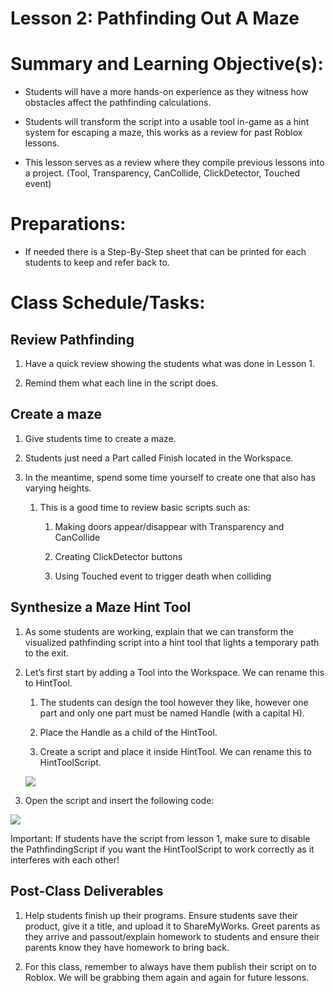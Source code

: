 
# Lesson 2: Pathfinding Out A Maze





# Summary and Learning Objective(s):

-   Students will have a more hands-on experience as they witness how obstacles affect the pathfinding calculations.

-   Students will transform the script into a usable tool in-game as a hint system for escaping a maze, this works as a review for past Roblox lessons.

-   This lesson serves as a review where they compile previous lessons into a project. (Tool, Transparency, CanCollide, ClickDetector, Touched event)


# Preparations:

-   If needed there is a Step-By-Step sheet that can be printed for each students to keep and refer back to.


# Class Schedule/Tasks:

## Review Pathfinding

1.  Have a quick review showing the students what was done in Lesson 1.

2.  Remind them what each line in the script does.


## Create a maze

1.  Give students time to create a maze.

2.  Students just need a Part called Finish located in the Workspace.

3.  In the meantime, spend some time yourself to create one that also has varying heights.

    1.  This is a good time to review basic scripts such as:

        1.  Making doors appear/disappear with Transparency and CanCollide

        2.  Creating ClickDetector buttons

        3.  Using Touched event to trigger death when colliding


## Synthesize a Maze Hint Tool

1.  As some students are working, explain that we can transform the visualized pathfinding script into a hint tool that lights a temporary path to the exit.

2.  Let’s first start by adding a Tool into the Workspace. We can rename this to HintTool.

    1.  The students can design the tool however they like, however one part and only one part must be named Handle (with a capital H).

    2.  Place the Handle as a child of the HintTool.

    3.  Create a script and place it inside HintTool. We can rename this to HintToolScript.

    ![](https://lh4.googleusercontent.com/C5PT748U8ynspKukcjY5i9A-0HeYxs0ARSZ-WgK5OiVs734ObwO3TTWatalKx5zlS0T5UhqrwkbrTqz0QMRUafdA9_sPlSWDUPW3Qdu_6brYQurHvz4Li_HDu7tJD_DmEmo2ky9M)

3.  Open the script and insert the following code:


![](https://lh5.googleusercontent.com/LEin4b_54DFNs4Zl5EtkORWMJDBmZYctIWuI9l8t_28qPn4_SJGUKte31B6fkkGIrxCCcmTEIOC4pS8GW52h4cdOmohqbsO5H-_PQB68WJEkwAUAXzRHeZ-kAlyu-5c9Ov5A2rso)


Important: If students have the script from lesson 1, make sure to disable the PathfindingScript if you want the HintToolScript to work correctly as it interferes with each other!

## Post-Class Deliverables

1.  Help students finish up their programs. Ensure students save their product, give it a title, and upload it to ShareMyWorks. Greet parents as they arrive and passout/explain homework to students and ensure their parents know they have homework to bring back.

2.  For this class, remember to always have them publish their script on to Roblox. We will be grabbing them again and again for future lessons.